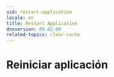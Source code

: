 ```yaml
---
uid: restart-application
locale: en
title: Restart Application
dnnversion: 09.02.00
related-topics: clear-cache
---
```


# Reiniciar aplicación
